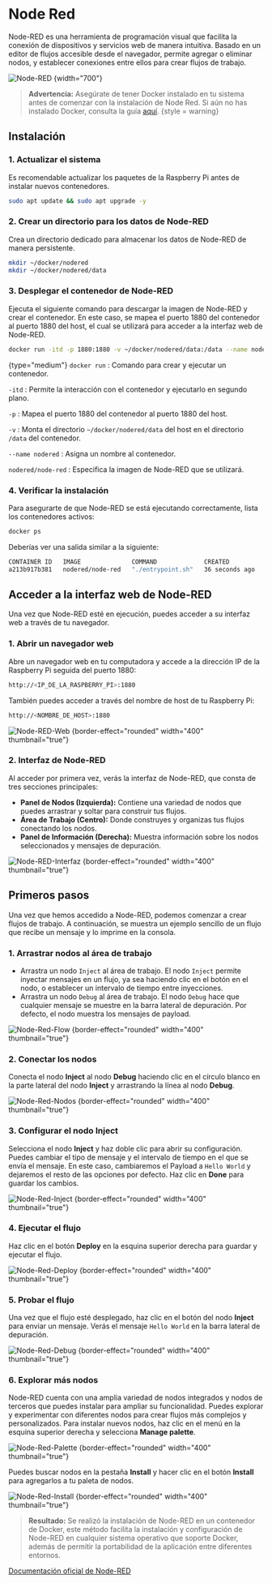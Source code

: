 # Node Red

Node-RED es una herramienta de programación visual que facilita la conexión de dispositivos y servicios web de manera intuitiva. Basado en un editor de flujos accesible desde el navegador, permite agregar o eliminar nodos, y establecer conexiones entre ellos para crear flujos de trabajo.

![Node-RED](nodeRed.png) {width="700"}

>**Advertencia:** Asegúrate de tener Docker instalado en tu sistema antes de comenzar con la instalación de Node Red. Si aún no has instalado Docker, consulta la guía [aquí](Docker.md "Documentación para instalar Docker").
> {style = warning}

## Instalación

### 1. Actualizar el sistema

Es recomendable actualizar los paquetes de la Raspberry Pi antes de instalar nuevos contenedores.
   
```bash
sudo apt update && sudo apt upgrade -y
```

### 2. Crear un directorio para los datos de Node-RED

Crea un directorio dedicado para almacenar los datos de Node-RED de manera persistente.
   
```bash
mkdir ~/docker/nodered
mkdir ~/docker/nodered/data
```

### 3. Desplegar el contenedor de Node-RED

Ejecuta el siguiente comando para descargar la imagen de Node-RED y crear el contenedor. En este caso, se mapea el puerto 1880 del contenedor al puerto 1880 del host, el cual se utilizará para acceder a la interfaz web de Node-RED.
   
```bash
docker run -itd -p 1880:1880 -v ~/docker/nodered/data:/data --name nodered nodered/node-red
```

{type="medium"}
`docker run`
: Comando para crear y ejecutar un contenedor.

`-itd`
: Permite la interacción con el contenedor y ejecutarlo en segundo plano.

`-p`
: Mapea el puerto 1880 del contenedor al puerto 1880 del host.

`-v`
: Monta el directorio `~/docker/nodered/data` del host en el directorio `/data` del contenedor.

`--name nodered`
: Asigna un nombre al contenedor.

`nodered/node-red`
: Especifica la imagen de Node-RED que se utilizará.

### 4. Verificar la instalación

Para asegurarte de que Node-RED se está ejecutando correctamente, lista los contenedores activos:
   
```bash
docker ps
```

Deberías ver una salida similar a la siguiente:
   
```bash
CONTAINER ID   IMAGE              COMMAND             CREATED          STATUS                             PORTS                                       NAMES
a213b917b381   nodered/node-red   "./entrypoint.sh"   36 seconds ago   Up 28 seconds (health: starting)   0.0.0.0:1880->1880/tcp, :::1880->1880/tcp   nodered
```

## Acceder a la interfaz web de Node-RED

Una vez que Node-RED esté en ejecución, puedes acceder a su interfaz web a través de tu navegador.

### 1. Abrir un navegador web

Abre un navegador web en tu computadora y accede a la dirección IP de la Raspberry Pi seguida del puerto 1880:

```bash
http://<IP_DE_LA_RASPBERRY_PI>:1880
```

También puedes acceder a través del nombre de host de tu Raspberry Pi:
    
```bash
http://<NOMBRE_DE_HOST>:1880
```

![Node-RED-Web](nodeRedWeb.png) {border-effect="rounded" width="400" thumbnail="true"}
   
### 2. Interfaz de Node-RED

Al acceder por primera vez, verás la interfaz de Node-RED, que consta de tres secciones principales:

- **Panel de Nodos (Izquierda):** Contiene una variedad de nodos que puedes arrastrar y soltar para construir tus flujos.
- **Área de Trabajo (Centro):** Donde construyes y organizas tus flujos conectando los nodos.
- **Panel de Información (Derecha):** Muestra información sobre los nodos seleccionados y mensajes de depuración.

![Node-RED-Interfaz](nodeRed_interfaz.png) {border-effect="rounded" width="400" thumbnail="true"}

## Primeros pasos

Una vez que hemos accedido a Node-RED, podemos comenzar a crear flujos de trabajo. A continuación, se muestra un ejemplo sencillo de un flujo que recibe un mensaje y lo imprime en la consola.

### 1. Arrastrar nodos al área de trabajo

- Arrastra un nodo `Inject` al área de trabajo. El nodo `Inject` permite inyectar mensajes en un flujo, ya sea haciendo clic en el botón en el nodo, o establecer un intervalo de tiempo entre inyecciones.
- Arrastra un nodo `Debug` al área de trabajo. El nodo `Debug` hace que cualquier mensaje se muestre en la barra lateral de depuración. Por defecto, el nodo muestra los mensajes de payload.

![Node-Red-Flow](nodeRedFlow.png) {border-effect="rounded" width="400" thumbnail="true"}

### 2. Conectar los nodos

Conecta el nodo **Inject** al nodo **Debug** haciendo clic en el círculo blanco en la parte lateral del nodo **Inject** y arrastrando la línea al nodo **Debug**. 

![Node-Red-Nodos](nodeRed_nodos.png) {border-effect="rounded" width="400" thumbnail="true"}

### 3. Configurar el nodo Inject

Selecciona el nodo **Inject** y haz doble clic para abrir su configuración. Puedes cambiar el tipo de mensaje y el intervalo de tiempo en el que se envía el mensaje. En este caso, cambiaremos el Payload a `Hello World` y dejaremos el resto de las opciones por defecto. Haz clic en **Done** para guardar los cambios.

![Node-Red-Inject](nodeRed_inject.png) {border-effect="rounded" width="400" thumbnail="true"}

### 4. Ejecutar el flujo

Haz clic en el botón **Deploy** en la esquina superior derecha para guardar y ejecutar el flujo. 

![Node-Red-Deploy](nodeRed_deploy.png) {border-effect="rounded" width="400" thumbnail="true"}

### 5. Probar el flujo

Una vez que el flujo esté desplegado, haz clic en el botón del nodo **Inject** para enviar un mensaje. Verás el mensaje `Hello World` en la barra lateral de depuración.

![Node-Red-Debug](nodeRed_debug.png) {border-effect="rounded" width="400" thumbnail="true"}

### 6. Explorar más nodos

Node-RED cuenta con una amplia variedad de nodos integrados y nodos de terceros que puedes instalar para ampliar su funcionalidad. Puedes explorar y experimentar con diferentes nodos para crear flujos más complejos y personalizados. Para instalar nuevos nodos, haz clic en el menú en la esquina superior derecha y selecciona **Manage palette**.

![Node-Red-Palette](nodeRed_palette.png) {border-effect="rounded" width="400" thumbnail="true"}

Puedes buscar nodos en la pestaña **Install** y hacer clic en el botón **Install** para agregarlos a tu paleta de nodos.

![Node-Red-Install](nodeRed_install.png) {border-effect="rounded" width="400" thumbnail="true"}

> **Resultado:** Se realizó la instalación de Node-RED en un contenedor de Docker, este método facilita la instalación y configuración de Node-RED en cualquier sistema operativo que soporte Docker, además de permitir la portabilidad de la aplicación entre diferentes entornos.

<seealso>
    <category ref="external">
        <a href="https://nodered.org/docs/">Documentación oficial de Node-RED</a>
    </category>
</seealso>



